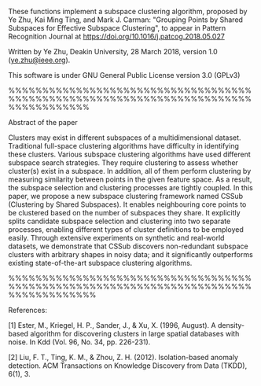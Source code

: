 These functions implement a subspace clustering algorithm, proposed by Ye Zhu, Kai Ming Ting, and Mark J. Carman: 
"Grouping Points by Shared Subspaces for Effective Subspace Clustering", to appear in Pattern Recognition Journal at https://doi.org/10.1016/j.patcog.2018.05.027

Written by Ye Zhu, Deakin University, 28 March 2018, version 1.0 (ye.zhu@ieee.org).

This software is under GNU General Public License version 3.0 (GPLv3)

%%%%%%%%%%%%%%%%%%%%%%%%%%%%%%%%%%%%%%%%%%%%%%%%%%%%%%%%%%%%%%%%%%%%%%%%%%%%%%%%%%%%

Abstract of the paper

Clusters may exist in different subspaces of a multidimensional dataset. Traditional full-space clustering algorithms have difficulty in identifying these clusters. Various subspace clustering algorithms have used different subspace search strategies. They require clustering to assess whether cluster(s) exist in a subspace. In addition, all of them perform clustering by measuring similarity between points in the given feature space. As a result, the subspace selection and clustering processes are tightly coupled. In this paper, we propose a new subspace clustering framework named CSSub (Clustering by Shared Subspaces). It enables neighbouring core points to be clustered based on the number of subspaces they share. It explicitly splits candidate subspace selection and clustering  into two separate processes, enabling different types of cluster definitions to be employed easily. Through extensive experiments on synthetic and real-world datasets, we demonstrate that CSSub discovers non-redundant subspace clusters with arbitrary shapes in noisy data; and it significantly outperforms existing state-of-the-art subspace clustering algorithms.

 

%%%%%%%%%%%%%%%%%%%%%%%%%%%%%%%%%%%%%%%%%%%%%%%%%%%%%%%%%%%%%%%%%%%%%%%%%%%%%%%%%%%%%

References:  

[1] Ester, M., Kriegel, H. P., Sander, J., & Xu, X. (1996, August). A density-based algorithm for discovering clusters in large spatial databases with noise. In Kdd (Vol. 96, No. 34, pp. 226-231).

[2] Liu, F. T., Ting, K. M., & Zhou, Z. H. (2012). Isolation-based anomaly detection. ACM Transactions on Knowledge Discovery from Data (TKDD), 6(1), 3.
